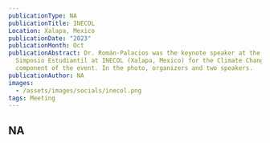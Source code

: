 ```yaml
---
publicationType: NA
publicationTitle: INECOL
Location: Xalapa, Mexico
publicationDate: "2023"
publicationMonth: Oct
publicationAbstract: Dr. Román-Palacios was the keynote speaker at the 2023
  Simposio Estudiantil at INECOL (Xalapa, Mexico) for the Climate Change
  component of the event. In the photo, organizers and two speakers.
publicationAuthor: NA
images:
  - /assets/images/socials/inecol.png
tags: Meeting
---
```


NA
---
